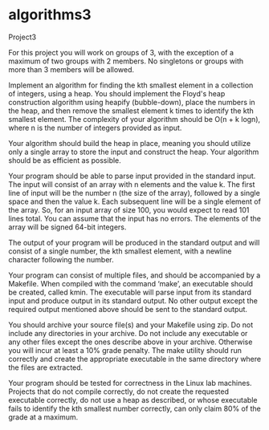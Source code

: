 # algorithms3
Project3

For this project you will work on groups of 3, with the exception of a maximum of two groups with 2 members. No singletons or groups with more than 3 members will be allowed.

Implement an algorithm for finding the kth smallest element in a collection of integers, using a heap. You should implement the Floyd's heap construction algorithm using heapify (bubble-down), place the numbers in the heap, and then remove the smallest element k times to identify the kth smallest element. The complexity of your algorithm should be O(n + k logn), where n is the number of integers provided as input.

Your algorithm should build the heap in place, meaning you should utilize only a single array to store the input and construct the heap. Your algorithm should be as efficient as possible.

Your program should be able to parse input provided in the standard input. The input will consist of an array with n elements and the value k. The first line of input will be the number n (the size of the array), followed by a single space and then the value k. Each subsequent line will be a single element of the array. So, for an input array of size 100, you would expect to read 101 lines total. You can assume that the input has no errors. The elements of the array will be signed 64-bit integers.

The output of your program will be produced in the standard output and will consist of a single number, the kth smallest element, with a newline character following the number.

Your program can consist of multiple files, and should be accompanied by a Makefile. When compiled with the command ‘make’, an executable should be created, called kmin. The executable will parse input from its standard input and produce output in its standard output. No other output except the required output mentioned above should be sent to the standard output.

You should archive your source file(s) and your Makefile using zip. Do not include any directories in your archive. Do not include any executable or any other files except the ones describe above in your archive. Otherwise you will incur at least a 10% grade penalty. The make utility should run correctly and create the appropriate executable in the same directory where the files are extracted.

Your program should be tested for correctness in the Linux lab machines. Projects that do not compile correctly, do not create the requested executable correctly, do not use a heap as described, or whose executable fails to identify the kth smallest number correctly, can only claim 80% of the grade at a maximum.
